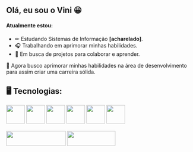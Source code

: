 ## Olá, eu sou o Vini 😀

#### Atualmente estou:
* ✏ Estudando Sistemas de Informação **[acharelado]**.
* 🎧 Trabalhando em aprimorar minhas habilidades.
* 📱 Em busca de projetos para colaborar e aprender.

📖 Agora busco aprimorar minhas habilidades na área de desenvolvimento para assim criar uma carreira sólida.
## 🖥 Tecnologias:
<div> 
    <img width="50px" src="https://cdn.jsdelivr.net/gh/devicons/devicon/icons/python/python-original.svg" />
    <img width="50px" src="https://www.svgrepo.com/show/353657/django-icon.svg" />         
    <img width="50px" src="https://cdn.jsdelivr.net/gh/devicons/devicon@latest/icons/csharp/csharp-original.svg" />      
    <img width="50px" src="https://cdn.jsdelivr.net/gh/devicons/devicon/icons/javascript/javascript-original.svg" />
    <img width="50px" src="https://www.svgrepo.com/show/305663/adobe-photoshop.svg" />
    <img width="50px" src="https://cdn.jsdelivr.net/gh/devicons/devicon/icons/bootstrap/bootstrap-original.svg" />


</div>
<br>
<div>
    <a href="https://www.linkedin.com/in/viniciusmedprofi"><img width=160px height = 40px src="https://img.shields.io/badge/-LinkedIn-%230077B5?style=for-the-badge&logo=linkedin&logoColor=white"></a>
    <a href="https://steamcommunity.com/id/viinyz/"><img width=130px height=40px src="https://img.shields.io/badge/Steam-000000?style=for-the-badge&logo=steam&logoColor=white"></a>
</div>



